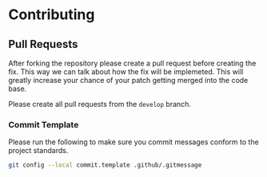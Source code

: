 # Contributing

## Pull Requests

After forking the repository please create a pull request before creating the
fix. This way we can talk about how the fix will be implemeted. This will
greatly increase your chance of your patch getting merged into the code base.

Please create all pull requests from the `develop` branch.

### Commit Template

Please run the following to make sure you commit messages conform to the project
standards.

```bash
git config --local commit.template .github/.gitmessage
```